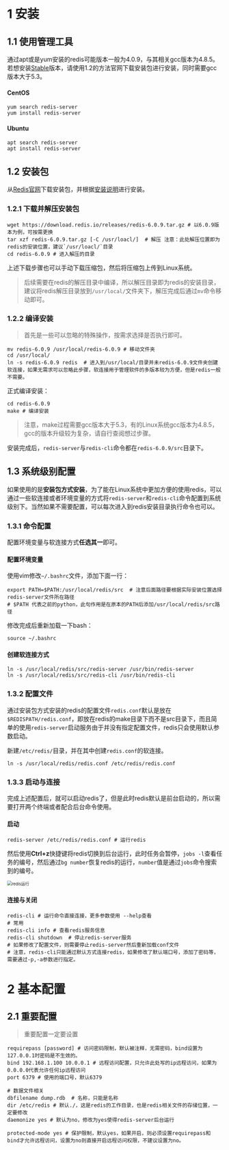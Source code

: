 # 1 安装

## 1.1 使用管理工具

通过apt或是yum安装的redis可能版本一般为4.0.9，与其相关gcc版本为4.8.5。若想安装[Stable](https://redis.io/download)版本，请使用1.2的方法官网下载安装包进行安装，同时需要gcc版本大于5.3。

#### CentOS

```shell
yum search redis-server
yum install redis-server
```

#### Ubuntu

```shell
apt search redis-server
apt install redis-server
```

## 1.2 安装包

从[Redis官网](https://redis.io/download)下载安装包，并根据[安装说明](https://redis.io/download#installation)进行安装。

### 1.2.1 下载并解压安装包

```shell
wget https://download.redis.io/releases/redis-6.0.9.tar.gz # 以6.0.9版本为例，可按需更换
tar xzf redis-6.0.9.tar.gz [-C /usr/loacl/]  # 解压 注意：此处解压位置即为redis的安装位置，建议`/usr/loacl/`目录
cd redis-6.0.9 # 进入解压的目录
```

上述下载步骤也可以手动下载压缩包，然后将压缩包上传到Linux系统。

> 后续需要在redis的解压目录中编译，所以解压目录即为redis的安装目录，建议将redis解压目录放到`/usr/local/`文件夹下，解压完成后通过`mv`命令移动即可。

### 1.2.2 编译安装

> 首先是一些可以忽略的特殊操作，按需求选择是否执行即可。

```shell
mv redis-6.0.9 /usr/local/redis-6.0.9 # 移动文件夹
cd /usr/local/ 
ln -s redis-6.0.9 redis  # 进入到/usr/local/目录并未redis-6.0.9文件夹创建软连接，如果无需求可以忽略此步骤，软连接用于管理软件的多版本较为方便，但是redis一般不需要。
```

正式编译安装：

```shell
cd redis-6.0.9
make # 编译安装
```

> 注意，make过程需要gcc版本大于5.3，有的Linux系统gcc版本为4.8.5，gcc的版本升级较为复杂，请自行查阅想过步骤。

安装完成后，`redis-server`与`redis-cli`命令都在`redis-6.0.9/src`目录下。

## 1.3 系统级别配置

如果使用的是**安装包方式安装**，为了能在Linux系统中更加方便的使用redis，可以通过一些软连接或者环境变量的方式将`redis-server`和`redis-cli`命令配置到系统级别下。当然如果不需要配置，可以每次进入到redis安装目录执行命令也可以。

### 1.3.1 命令配置

配置环境变量与软连接方式**任选其一**即可。

#### 配置环境变量

使用vim修改`~/.bashrc`文件，添加下面一行：

```shell
export PATH=$PATH:/usr/local/redis/src  # 注意后面路径要根据实际安装位置选择redis-server文件所在路径
# $PATH 代表之前的python，此句作用是在原本的PATH后添加/usr/local/redis/src路径
```

修改完成后重新加载一下bash：

```shell
source ~/.bashrc
```

#### 创建软连接方式

```shell
ln -s /usr/local/redis/src/redis-server /usr/bin/redis-server
ln -s /usr/local/redis/src/redis-cli /usr/bin/redis-cli
```

### 1.3.2 配置文件

通过安装包方式安装的redis的配置文件`redis.conf`默认是放在`$REDISPATH/redis.conf`，即放在redis的make目录下而不是src目录下，而且简单的使用`redis-server`启动服务由于并没有指定配置文件，redis只会使用默认参数启动。

新建`/etc/redis/`目录，并在其中创建`redis.conf`的软连接。

```shell
ln -s /usr/local/redis/redis.conf /etc/redis/redis.conf
```

### 1.3.3 启动与连接

完成上述配置后，就可以启动redis了，但是此时redis默认是前台启动的，所以需要打开两个终端或者配合后台命令使用。

#### 启动

```shell
redis-server /etc/redis/redis.conf # 运行redis
```

然后使用**Ctrl+z**快捷键将redis切换到后台运行，此时任务会暂停，`jobs -l`查看任务的编号，然后通过`bg number`恢复redis的运行，`number`值是通过`jobs`命令搜索到的编号。

<img src="https://cdn.jsdelivr.net/gh/tufbel/TImages/mark/image-20210112163113375.png" alt="redis运行" style="zoom:67%;" />

#### 连接与关闭

```shell
redis-cli # 运行命令直接连接，更多参数使用 --help查看
# 常用
redis-cli info # 查看redis服务信息
redis-cli shutdown  # 停止redis-server服务
# 如果修改了配置文件，则需要停止redis-server然后重新加载conf文件
# 注意，redis-cli只能通过默认方式连接redis，如果修改了默认端口号，添加了密码等，需要通过-p,-a参数进行指定。
```

# 2 基本配置

## 2.1 重要配置

> 重要配置一定要设置

```shell
requirepass [password] # 访问密码限制，默认被注释，无需密码，bind设置为127.0.0.1时密码是不生效的。
bind 192.168.1.100 10.0.0.1 # 远程访问配置，只允许此处写的ip远程访问，如果为0.0.0.0代表允许任何ip远程访问
port 6379 # 使用的端口号，默认6379 

# 数据文件相关
dbfilename dump.rdb  # 名称，只能是名称
dir /etc/redis # 默认./，这是redis的工作目录，也是redis相关文件的存储位置，一定要修改
daemonize yes # 默认为no，修改为yes使得redis-server后台运行

protected-mode yes # 保护限制，默认yes，如果开启，则必须设置requirepass和bind才允许远程访问，设置为no则直接开启远程访问权限，不建议设置为no。
```

